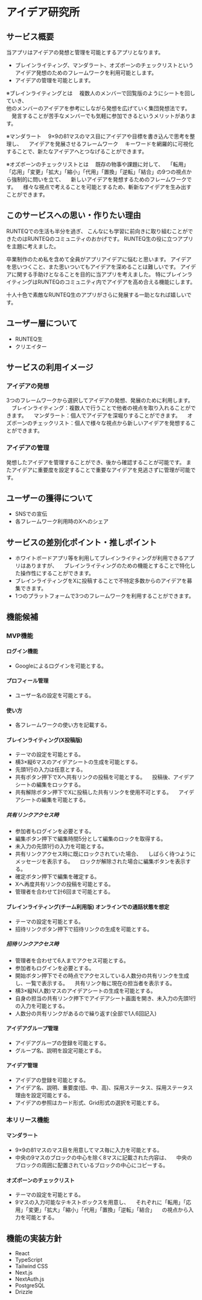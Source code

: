 # アイデア研究所

## サービス概要
当アプリはアイデアの発想と管理を可能とするアプリとなります。
- ブレインライティング、マンダラート、オズボーンのチェックリストというアイデア発想のためのフレームワークを利用可能とします。
- アイデアの管理を可能とします。

※ブレインライティングとは
　複数人のメンバーで回覧版のようにシートを回していき、  
  他のメンバーのアイデアを参考にしながら発想を広げていく集団発想法です。
　発言することが苦手なメンバーでも気軽に参加できるというメリットがあります。

※マンダラート
　9×9の81マスのマス目にアイデアや目標を書き込んで思考を整理し、
　アイデアを発展させるフレームワーク
　キーワードを網羅的に可視化することで、新たなアイデアへとつなげることができます。

※オズボーンのチェックリストとは
　既存の物事や課題に対して、
　「転用」「応用」「変更」「拡大」「縮小」「代用」「置換」「逆転」「結合」の9つの視点から強制的に問いを立て、
　新しいアイデアを発想するためのフレームワークです。
　様々な視点で考えることを可能とするため、斬新なアイデアを生み出すことができます。

## このサービスへの思い・作りたい理由
RUNTEQでの生活も半分を過ぎ、
こんなにも学習に前向きに取り組むことができたのはRUNTEQのコミュニティのおかげです。
RUNTEQ生の役に立つアプリを主題に考えました。

卒業制作のため私を含めて全員がアプリアイデアに悩むと思います。
アイデアを思いつくこと、また思いついてもアイデアを深めることは難しいです。
アイデアに関する手助けとなることを目的に当アプリを考えました。
特にブレインライティングはRUNTEQのコミュニティ内でアイデアを高め合える機能にします。

十人十色で素敵なRUNTEQ生のアプリがさらに発展する一助となれば嬉しいです。

## ユーザー層について
- RUNTEQ生
- クリエイター

## サービスの利用イメージ

### アイデアの発想
3つのフレームワークから選択してアイデアの発想、発展のために利用します。
　ブレインライティング：複数人で行うことで他者の視点を取り入れることができます。
　マンダラート：個人でアイデアを深堀りすることができます。
　オズボーンのチェックリスト：個人で様々な視点から新しいアイデアを発想することができます。

### アイデアの管理
発想したアイデアを管理することができ、後から確認することが可能です。
またアイデアに重要度を設定することで重要なアイデアを見逃さずに管理が可能です。

## ユーザーの獲得について

- SNSでの宣伝
- 各フレームワーク利用時のXへのシェア

## サービスの差別化ポイント・推しポイント

- ホワイトボードアプリ等を利用してブレインライティングが利用できるアプリはありますが、
　ブレインライティングのための機能とすることで特化した操作性にすることができます。
- ブレインライティングをXに投稿することで不特定多数からのアイデアを募集できます。
- 1つのプラットフォームで3つのフレームワークを利用することができます。

## 機能候補

### MVP機能

#### ログイン機能

- Googleによるログインを可能とする。

#### プロフィール管理

- ユーザー名の設定を可能とする。

#### 使い方

- 各フレームワークの使い方を記載する。 

#### ブレインライティング(X投稿版)
- テーマの設定を可能とする。
- 横3×縦6マスのアイデアシートの生成を可能とする。
- 先頭1行の入力は任意とする。
- 共有ボタン押下でXへ共有リンクの投稿を可能とする。
　投稿後、アイデアシートの編集をロックする。
- 共有解除ボタン押下でXに投稿した共有リンクを使用不可とする。
　アイデアシートの編集を可能とする。

##### 共有リンクアクセス時
- 参加者もログインを必要とする。
- 編集ボタン押下で編集時間5分として編集のロックを取得する。
- 未入力の先頭1行の入力を可能とする。
- 共有リンクアクセス時に既にロックされていた場合、
　しばらく待つようにメッセージを表示する。
　ロックが解除された場合に編集ボタンを表示する。
- 確定ボタン押下で編集を確定する。
- Xへ再度共有リンクの投稿を可能とする。
- 管理者を合わせて計6回まで可能とする。

#### ブレインライティング(チーム利用版) オンラインでの通話状態を想定
- テーマの設定を可能とする。
- 招待リンクボタン押下で招待リンクの生成を可能とする。

##### 招待リンクアクセス時
- 管理者を合わせて6人までアクセス可能とする。
- 参加者もログインを必要とする。
- 開始ボタン押下でその時点でアクセスしている人数分の共有リンクを生成し、一覧で表示する。
　共有リンク毎に現在の担当者を表示する。
- 横3×縦N(人数)マスのアイデアシートの生成を可能とする。
- 自身の担当の共有リンク押下でアイデアシート画面を開き、未入力の先頭1行の入力を可能とする。
- 人数分の共有リンクがあるので繰り返す(全部で1人6回記入)

#### アイデアグループ管理
- アイデアグループの登録を可能とする。
- グループ名、説明を設定可能とする。

#### アイデア管理
- アイデアの登録を可能とする。
- アイデア名、説明、重要度(低、中、高)、採用ステータス、採用ステータス理由を設定可能とする。
- アイデアの参照はカード形式、Grid形式の選択を可能とする。

### 本リリース機能
#### マンダラート
- 9×9の81マスのマス目を用意してマス毎に入力を可能とする。
- 中央の9マスのブロックの中心を除く8マスに記載された内容は、
　中央のブロックの周囲に配置されているブロックの中心にコピーする。

#### オズボーンのチェックリスト
- テーマの設定を可能とする。
- 9マスの入力可能なテキストボックスを用意し、
　それぞれに「転用」「応用」「変更」「拡大」「縮小」「代用」「置換」「逆転」「結合」
　の視点から入力を可能とする。

## 機能の実装方針

- React
- TypeScript
- Tailwind CSS
- Next.js
- NextAuth.js
- PostgreSQL
- Drizzle

